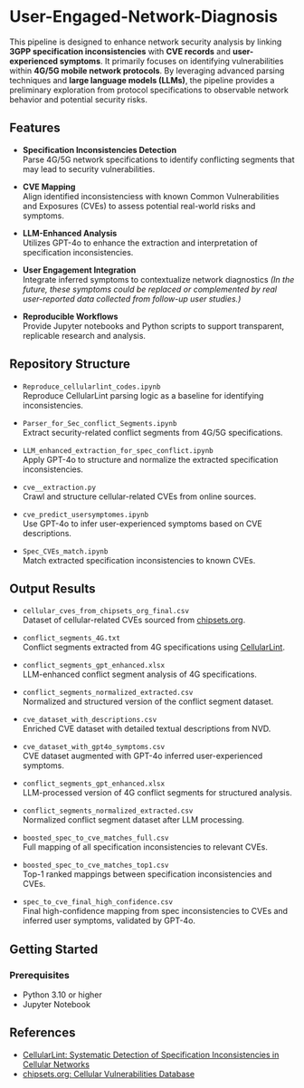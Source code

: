 # User-Engaged-Network-Diagnosis

This pipeline is designed to enhance network security analysis by linking **3GPP specification inconsistencies** with **CVE records** and **user-experienced symptoms**. It primarily focuses on identifying vulnerabilities within **4G/5G mobile network protocols**. By leveraging advanced parsing techniques and **large language models (LLMs)**, the pipeline provides a preliminary exploration from protocol specifications to observable network behavior and potential security risks.

## Features

- **Specification Inconsistencies Detection**  
  Parse 4G/5G network specifications to identify conflicting segments that may lead to security vulnerabilities.

- **CVE Mapping**  
  Align identified inconsistenciess with known Common Vulnerabilities and Exposures (CVEs) to assess potential real-world risks and symptoms.

- **LLM-Enhanced Analysis**  
  Utilizes GPT-4o to enhance the extraction and interpretation of specification inconsistencies.

- **User Engagement Integration**  
  Integrate inferred symptoms to contextualize network diagnostics *(In the future, these symptoms could be replaced or complemented by real user-reported data collected from follow-up user studies.)*
  
- **Reproducible Workflows**  
  Provide Jupyter notebooks and Python scripts to support transparent, replicable research and analysis.

## Repository Structure

- `Reproduce_cellularlint_codes.ipynb`  
  Reproduce CellularLint parsing logic as a baseline for identifying inconsistencies.

- `Parser_for_Sec_conflict_Segments.ipynb`  
  Extract security-related conflict segments from 4G/5G specifications.

- `LLM_enhanced_extraction_for_spec_conflict.ipynb`  
  Apply GPT-4o to structure and normalize the extracted specification inconsistencies.

- `cve__extraction.py`  
  Crawl and structure cellular-related CVEs from online sources.

- `cve_predict_usersymptomes.ipynb`  
  Use GPT-4o to infer user-experienced symptoms based on CVE descriptions.

- `Spec_CVEs_match.ipynb`  
  Match extracted specification inconsistencies to known CVEs.

## Output Results

- `cellular_cves_from_chipsets_org_final.csv`  
  Dataset of cellular-related CVEs sourced from [chipsets.org](https://www.chipsets.org/).

- `conflict_segments_4G.txt`  
  Conflict segments extracted from 4G specifications using [CellularLint](https://github.com/ucsb-seclab/CellularLint).

- `conflict_segments_gpt_enhanced.xlsx`  
  LLM-enhanced conflict segment analysis of 4G specifications.

- `conflict_segments_normalized_extracted.csv`  
  Normalized and structured version of the conflict segment dataset.

- `cve_dataset_with_descriptions.csv`  
  Enriched CVE dataset with detailed textual descriptions from NVD.

- `cve_dataset_with_gpt4o_symptoms.csv`  
  CVE dataset augmented with GPT-4o inferred user-experienced symptoms.

- `conflict_segments_gpt_enhanced.xlsx`  
  LLM-processed version of 4G conflict segments for structured analysis.

- `conflict_segments_normalized_extracted.csv`  
  Normalized conflict segment dataset after LLM processing.

- `boosted_spec_to_cve_matches_full.csv`  
  Full mapping of all specification inconsistencies to relevant CVEs.

- `boosted_spec_to_cve_matches_top1.csv`  
  Top-1 ranked mappings between specification inconsistencies and CVEs.

- `spec_to_cve_final_high_confidence.csv`  
  Final high-confidence mapping from spec inconsistencies to CVEs and inferred user symptoms, validated by GPT-4o.
  
## Getting Started

### Prerequisites

- Python 3.10 or higher  
- Jupyter Notebook

## References

- [CellularLint: Systematic Detection of Specification Inconsistencies in Cellular Networks](https://github.com/ucsb-seclab/CellularLint)  
- [chipsets.org: Cellular Vulnerabilities Database](https://www.chipsets.org/)
